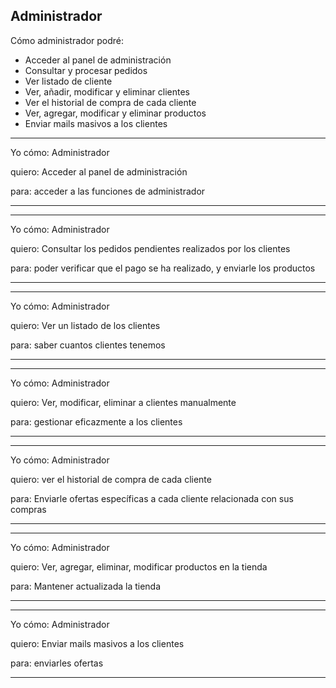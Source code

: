 ## Administrador
Cómo administrador  podré:

+ Acceder al panel de administración
+ Consultar y procesar pedidos
+ Ver listado de cliente
+ Ver, añadir, modificar y eliminar clientes
+ Ver el historial de compra de cada cliente
+ Ver, agregar, modificar y eliminar productos
+ Enviar mails masivos a los clientes

---

Yo cómo: Administrador

quiero: Acceder al panel de administración

para: acceder a las funciones de administrador

---

---

Yo cómo: Administrador

quiero: Consultar los pedidos pendientes realizados por los clientes

para: poder verificar que el pago se ha realizado, y enviarle los productos

---

---

Yo cómo: Administrador

quiero: Ver un listado de los clientes

para: saber cuantos clientes tenemos

---

---

Yo cómo: Administrador

quiero: Ver, modificar, eliminar a clientes manualmente

para: gestionar eficazmente a los clientes

---

---

Yo cómo: Administrador

quiero: ver el historial de compra de cada cliente

para: Enviarle ofertas específicas a cada cliente relacionada con sus compras

---


---

Yo cómo: Administrador

quiero: Ver, agregar, eliminar, modificar productos en la tienda

para: Mantener actualizada la tienda

---

---

Yo cómo: Administrador

quiero: Enviar mails masivos a los clientes

para: enviarles ofertas

---
